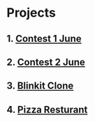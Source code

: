 # Projects

## 1. [Contest 1 June](https://gaurav-singh-panwar.github.io/AccioJob/Contest_1_June/)

## 2. [Contest 2 June](https://gaurav-singh-panwar.github.io/AccioJob/Contest_2_June/)

## 3. [Blinkit Clone](https://gaurav-singh-panwar.github.io/AccioJob/Blinkit_Clone/)

## 4. [Pizza Resturant](https://gaurav-singh-panwar.github.io/AccioJob/Pizza_Restaurent/)
